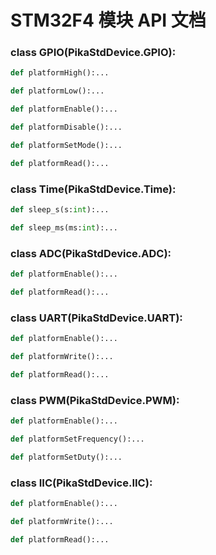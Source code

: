 # STM32F4 模块 API 文档

### class GPIO(PikaStdDevice.GPIO):
``` python
def platformHigh():...
```

``` python
def platformLow():...
```

``` python
def platformEnable():...
```

``` python
def platformDisable():...
```

``` python
def platformSetMode():...
```

``` python
def platformRead():...
```

### class Time(PikaStdDevice.Time):
``` python
def sleep_s(s:int):...
```

``` python
def sleep_ms(ms:int):...
```

### class ADC(PikaStdDevice.ADC):
``` python
def platformEnable():...
```

``` python
def platformRead():...
```

### class UART(PikaStdDevice.UART):
``` python
def platformEnable():...
```

``` python
def platformWrite():...
```

``` python
def platformRead():...
```

### class PWM(PikaStdDevice.PWM):
``` python
def platformEnable():...
```

``` python
def platformSetFrequency():...
```

``` python
def platformSetDuty():...
```

### class IIC(PikaStdDevice.IIC):
``` python
def platformEnable():...
```

``` python
def platformWrite():...
```

``` python
def platformRead():...
```

